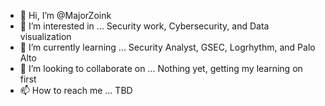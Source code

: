 - 👋 Hi, I’m @MajorZoink
- 👀 I’m interested in ... Security work, Cybersecurity, and Data visualization
- 🌱 I’m currently learning ... Security Analyst, GSEC, Logrhythm, and Palo Alto
- 💞️ I’m looking to collaborate on ... Nothing yet, getting my learning on first
- 📫 How to reach me ... TBD

<!---
MajorZoink/MajorZoink is a ✨ special ✨ repository because its `README.md` (this file) appears on your GitHub profile.
You can click the Preview link to take a look at your changes.
--->
